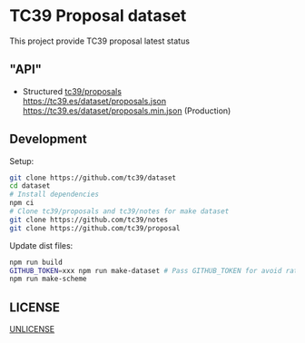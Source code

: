 # TC39 Proposal dataset

This project provide TC39 proposal latest status

## "API"

- Structured [tc39/proposals](https://github.com/tc39/proposals)
  <br><https://tc39.es/dataset/proposals.json>
  <br><https://tc39.es/dataset/proposals.min.json> (Production)

## Development

Setup:

```sh
git clone https://github.com/tc39/dataset
cd dataset
# Install dependencies
npm ci
# Clone tc39/proposals and tc39/notes for make dataset
git clone https://github.com/tc39/notes
git clone https://github.com/tc39/proposal
```

Update dist files:

```sh
npm run build
GITHUB_TOKEN=xxx npm run make-dataset # Pass GITHUB_TOKEN for avoid rate limit
npm run make-scheme
```

## LICENSE

[UNLICENSE](LICENSE)

<!-- Trigger actions update -->
